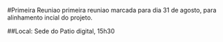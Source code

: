 #Primeira Reuniao 
primeira reuniao marcada para dia 31 de agosto, para alinhamento incial do projeto.

##Local: Sede do Patio digital, 15h30
